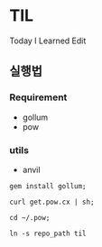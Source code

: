# TIL

Today I Learned Edit

## 실행법

### Requirement
 - gollum
 - pow

### utils
 - anvil

```shell
gem install gollum;

curl get.pow.cx | sh;

cd ~/.pow;

ln -s repo_path til
```
